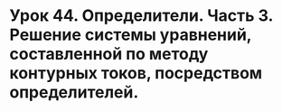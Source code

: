# Урок 44. Определители. Часть 3. Решение системы уравнений, составленной по методу контурных токов, посредством определителей.
